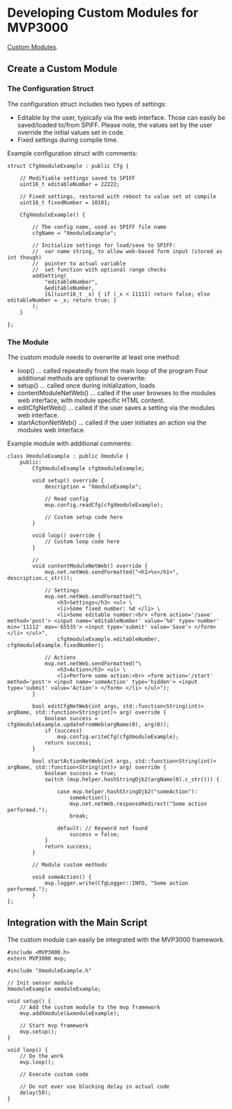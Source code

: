 # Developing Custom Modules for MVP3000

[Custom Modules](/examples/custom_module/).

## Create a Custom Module

### The Configuration Struct

The configuration struct includes two types of settings:
 *  Editable by the user, typically via the web interface. Those can easily be saved/loaded to/from SPIFF. Please note, the values set by the user override the initial values set in code.
 *  Fixed settings during compile time.

Example configuration struct with comments:

    struct CfgXmoduleExample : public Cfg {

        // Modifiable settings saved to SPIFF
        uint16_t editableNumber = 22222;

        // Fixed settings, restored with reboot to value set at compile  
        uint16_t fixedNumber = 10101;

        CfgXmoduleExample() {

            // The config name, used as SPIFF file name
            cfgName = "XmoduleExample";

            // Initialize settings for load/save to SPIFF:
            //  var name string, to allow web-based form input (stored as int though)
            //  pointer to actual variable
            //  set function with optional range checks
            addSetting(
                "editableNumber",
                &editableNumber,
                [&](uint16_t _x) { if (_x < 11111) return false; else editableNumber = _x; return true; }
            );
        }

    };

### The Module

The custom module needs to overwrite at least one method:
 *  loop() ... called repeatedly from the main loop of the program
Four additional methods are optional to overwrite:
 *  setup() ... called once during initialization, loads 
 *  contentModuleNetWeb() ... called if the user browses to the modules web interface, with module specific HTML content.
 *  editCfgNetWeb() ... called if the user saves a setting via the modules web interface.
 *  startActionNetWeb() ... called if the user initiates an action via the modules web interface.

Example module with additional comments:

    class XmoduleExample : public Xmodule {
        public:
            CfgXmoduleExample cfgXmoduleExample;

            void setup() override {
                description = "XmoduleExample";

                // Read config
                mvp.config.readCfg(cfgXmoduleExample);

                // Custom setup code here
            }

            void loop() override {
                // Custom loop code here
            }

            // 
            void contentModuleNetWeb() override {
                mvp.net.netWeb.sendFormatted("<h1>%s</h1>", description.c_str());

                // Settings
                mvp.net.netWeb.sendFormatted("\
                    <h3>Settings</h3> <ul> \
                    <li>Some fixed number: %d </li> \
                    <li>Some editable number:<br> <form action='/save' method='post'> <input name='editableNumber' value='%d' type='number' min='11112' max='65535'> <input type='submit' value='Save'> </form> </li> </ul>",
                    cfgXmoduleExample.editableNumber, cfgXmoduleExample.fixedNumber);

                // Actions
                mvp.net.netWeb.sendFormatted("\
                    <h3>Action</h3> <ul> \
                    <li>Perform some action:<br> <form action='/start' method='post'> <input name='someAction' type='hidden'> <input type='submit' value='Action'> </form> </li> </ul>");
            }

            bool editCfgNetWeb(int args, std::function<String(int)> argName, std::function<String(int)> arg) override {
                boolean success = cfgXmoduleExample.updateFromWeb(argName(0), arg(0));
                if (success)
                    mvp.config.writeCfg(cfgXmoduleExample);
                return success;
            }

            bool startActionNetWeb(int args, std::function<String(int)> argName, std::function<String(int)> arg) override {
                boolean success = true;
                switch (mvp.helper.hashStringDjb2(argName(0).c_str())) {

                    case mvp.helper.hashStringDjb2("someAction"):
                        someAction();
                        mvp.net.netWeb.responseRedirect("Some action performed.");
                        break;

                    default: // Keyword not found
                        success = false;
                }
                return success;
            }

            // Module custom methods

            void someAction() {
                mvp.logger.write(CfgLogger::INFO, "Some action performed.");
            }
    };


## Integration with the Main Script

The custom module can easily be integrated with the MVP3000 framework.

    #include <MVP3000.h>
    extern MVP3000 mvp;

    #include "XmoduleExample.h"

    // Init sensor module
    XmoduleExample xmoduleExample;

    void setup() {
        // Add the custom module to the mvp framework
        mvp.addXmodule(&xmoduleExample);

        // Start mvp framework
        mvp.setup();
    }

    void loop() {
        // Do the work
        mvp.loop();

        // Execute custom code

        // Do not ever use blocking delay in actual code
        delay(50);
    }